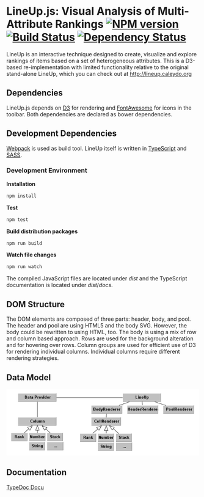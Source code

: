 LineUp.js: Visual Analysis of Multi-Attribute Rankings [![NPM version][npm-image]][npm-url] [![Build Status][travis-image]][travis-url] [![Dependency Status][daviddm-image]][daviddm-url]
======================================================

LineUp is an interactive technique designed to create, visualize and explore rankings of items based on a set of heterogeneous attributes. 
This is a D3-based re-implementation with limited functionality relative to the original stand-alone LineUp, which you can check out at http://lineup.caleydo.org

Dependencies
------------

LineUp.js depends on [D3](http://d3js.org) for rendering and [FontAwesome](http://fontawesome.io/) for icons in the toolbar. Both dependencies are declared as bower dependencies. 

Development Dependencies
------------------------

[Webpack](http://webpack.github.io) is used as build tool. LineUp itself is written in [TypeScript](www.typescriptlang.org) and [SASS](http://sass-lang.com). 

### Development Environment

**Installation**

```bash
npm install
```


**Test**

```bash
npm test
```

**Build distribution packages**

```bash
npm run build
```


**Watch file changes**

```bash
npm run watch
```

The compiled JavaScript files are located under _dist_ and the TypeScript documentation is located under _dist_/_docs_.

DOM Structure
-------------

The DOM elements are composed of three parts: header, body, and pool. 
The header and pool are using HTML5 and the body SVG. However, the body could be rewritten to using HTML, too. 
The body is using a mix of row and column based approach. Rows are used for the background alteration and for hovering over rows. 
Column groups are used for efficient use of D3 for rendering individual columns. Individual columns require different rendering strategies. 

Data Model
----------

![Data Model](media/data_model.png)

Documentation
-------------

[TypeDoc Docu](http://lineup-releases.s3-website.eu-central-1.amazonaws.com/latest/docs/)


[npm-image]: https://badge.fury.io/js/lineupjs.svg
[npm-url]: https://npmjs.org/package/lineupjs
[travis-image]: https://travis-ci.org/caleydo/lineupjs.svg
[travis-url]: https://travis-ci.org/caleydo/lineupjs
[daviddm-image]: https://david-dm.org/caleydo/lineupjs.svg?theme=shields.io
[daviddm-url]: https://david-dm.org/caleydo/lineupjs


